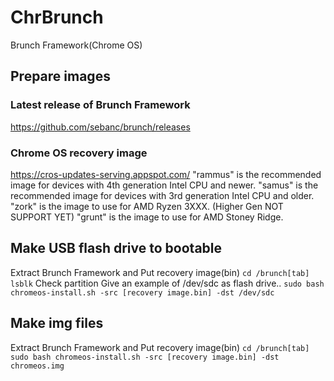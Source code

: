 # ChrBrunch
Brunch Framework(Chrome OS)

## Prepare images
### Latest release of Brunch Framework
https://github.com/sebanc/brunch/releases  

### Chrome OS recovery image
https://cros-updates-serving.appspot.com/
"rammus" is the recommended image for devices with 4th generation Intel CPU and newer.
"samus" is the recommended image for devices with 3rd generation Intel CPU and older.
"zork" is the image to use for AMD Ryzen 3XXX. (Higher Gen NOT SUPPORT YET)
"grunt" is the image to use for AMD Stoney Ridge.

## Make USB flash drive to bootable
Extract Brunch Framework and Put recovery image(bin)
`cd /brunch[tab]`   
`lsblk` Check partition
Give an example of /dev/sdc as flash drive..
`sudo bash chromeos-install.sh -src [recovery image.bin] -dst /dev/sdc`   

## Make img files
Extract Brunch Framework and Put recovery image(bin)
`cd /brunch[tab]`   
`sudo bash chromeos-install.sh -src [recovery image.bin] -dst chromeos.img`   
